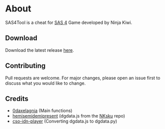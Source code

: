 # About

SAS4Tool is a cheat for [SAS 4](https://store.steampowered.com/app/678800/SAS_Zombie_Assault_4) Game developed by Ninja Kiwi.

## Download

Download the latest release [here](https://github.com/0daxelagnia/SAS4Tool/releases).

## Contributing
Pull requests are welcome. For major changes, please open an issue first to discuss what you would like to change.

## Credits

- [0daxelagnia](https://github.com/0daxelagnia) (Main functions)
- [hemisemidemipresent](https://github.com/hemisemidemipresent) (dgdata.js from the [NKsku](https://github.com/hemisemidemipresent/NKsku) repo)
- [cso-idn-player](https://github.com/cso-idn-player) (Converting dgdata.js to dgdata.py)
